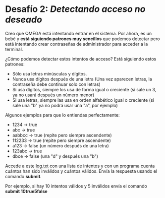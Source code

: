 # Desafío 2: _Detectando acceso no deseado_

Creo que ΩMEGA está intentando entrar en el sistema. Por ahora, es un bebé y **está siguiendo patrones muy sencillos** que podemos detectar pero está intentando crear contraseñas de administrador para acceder a la terminal.

¿Cómo podemos detectar estos intentos de acceso? Está siguiendo estos patrones:

- Sólo usa letras minúsculas y dígitos.
- Nunca usa dígitos después de una letra (Una vez aparecen letras, la contraseña debe continuar solo con letras)
- Si usa dígitos, siempre los usa de forma igual o creciente (si sale un 3, ya no usará después un número menor)
- Si usa letras, siempre las usa en orden alfabético igual o creciente (si sale una "b" ya no podrá usar una "a", por ejemplo)

Algunos ejemplos para que lo entiendas perfectamente:

- 1234 -> true
- abc -> true
- aabbcc -> true (repite pero siempre ascendente)
- 112233 -> true (repite pero siempre ascendente)
- a123 -> false (un número después de una letra)
- 123abc -> true
- dbce -> false (una "d" y después una "b")

Accede a este [log.txt](https://codember.dev/log.txt) con una lista de intentos y con un programa cuenta cuántos han sido inválidos y cuántos válidos. Envía la respuesta usando el comando **submit**.

Por ejemplo, si hay 10 intentos válidos y 5 inválidos envía el comando **submit 10true5false**
